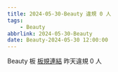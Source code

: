 ```yaml
---
title: 2024-05-30-Beauty 違規 0 人
tags:
    - Beauty
abbrlink: 2024-05-30-Beauty
date: Beauty-2024-05-30 12:00:00
---
```

Beauty 板 [板規連結](https://www.ptt.cc/bbs/Beauty/M.1630069980.A.84B.html)
昨天違規 0 人
